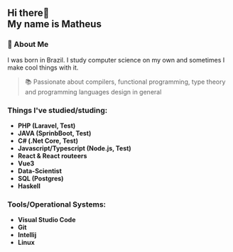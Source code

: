 <h2>
  <span>Hi there👋</span> <br>
  <span>My name is Matheus</span>
</h2>

<section>
  <h3>🌟 About Me</h3>
  <p>
    I was born in Brazil. I study computer science on my own and sometimes I make cool things with it.
    <br>
    
  > :books: Passionate about compilers, functional programming, type theory and programming languages design in general
  </p>
</section>

### Things I've studied/studing:
- **PHP (Laravel, Test)**
- **JAVA (SprinbBoot, Test)**
- **C# (.Net Core, Test)**
- **Javascript/Typescript (Node.js, Test)**
- **React & React routeers**
- **Vue3**
- **Data-Scientist**
- **SQL (Postgres)**
- **Haskell**

### Tools/Operational Systems:
- **Visual Studio Code**
- **Git**
- **Intellij** 
- **Linux**
